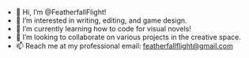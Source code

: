 - 👋 Hi, I’m @FeatherfallFlight!
- 👀 I’m interested in writing, editing, and game design.
- 🌱 I’m currently learning how to code for visual novels!
- 💞️ I’m looking to collaborate on various projects in the creative space.
- 📫 Reach me at my professional email: featherfallflight@gmail.com

<!---
FeatherfallFlight/FeatherfallFlight is a ✨ special ✨ repository because its `README.md` (this file) appears on your GitHub profile.
You can click the Preview link to take a look at your changes.
--->
